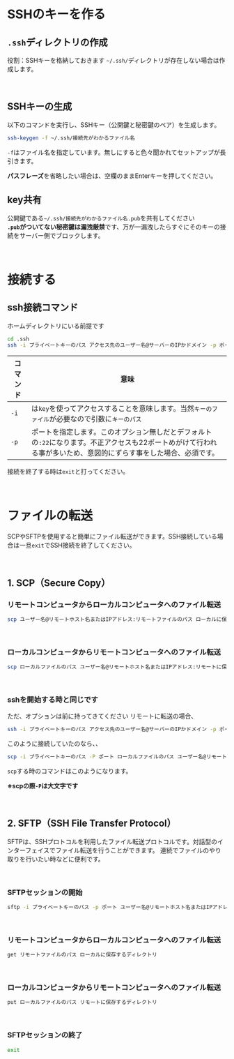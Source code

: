 
# SSHのキーを作る

  ## `.ssh`ディレクトリの作成

  役割：SSHキーを格納しておきます
  `~/.ssh/`ディレクトリが存在しない場合は作成します。

<br>

  ## SSHキーの生成

  以下のコマンドを実行し、SSHキー（公開鍵と秘密鍵のペア）を生成します。

  ```bash
  ssh-keygen -f ~/.ssh/接続先がわかるファイル名
  ```

  `-f`はファイル名を指定しています。無しにすると色々聞かれてセットアップが長引きます。

  **パスフレーズ**を省略したい場合は、空欄のままEnterキーを押してください。


  ## key共有

  公開鍵である`~/.ssh/接続先がわかるファイル名.pub`を共有してください<br>
  **`.pub`がついてない秘密鍵は漏洩厳禁**です、万が一漏洩したらすぐにそのキーの接続をサーバー側でブロックします。


<br>


# 接続する

  ## ssh接続コマンド

  ホームディレクトリにいる前提です
  ```bash
  cd .ssh
  ssh -i プライベートキーのパス アクセス先のユーザー名@サーバーのIPかドメイン -p ポート
  ```

  |コマンド|意味|
  |-|-|
  |`-i`|は`key`を使ってアクセスすることを意味します。当然`キーのファイル`が必要なので引数に`キーのパス`|
  |`-p`|ポートを指定します。このオプション無しだとデフォルトの`:22`になります。不正アクセスも22ポートめがけて行われる事が多いため、意図的にずらす事をした場合、必須です。|

 接続を終了する時は`exit`と打ってください。


<br>


# ファイルの転送

SCPやSFTPを使用すると簡単にファイル転送ができます。SSH接続している場合は一旦`exit`でSSH接続を終了してください。


<br>

  ## 1. SCP（Secure Copy）

  ### リモートコンピュータからローカルコンピュータへのファイル転送

  ```bash
  scp ユーザー名@リモートホスト名またはIPアドレス:リモートファイルのパス ローカルに保存するディレクトリ
  ```


<br>


  ### ローカルコンピュータからリモートコンピュータへのファイル転送

  ```bash
  scp ローカルファイルのパス ユーザー名@リモートホスト名またはIPアドレス:リモートに保存するディレクトリ
  ```


<br>

  ### sshを開始する時と同じです

  ただ、オプションは前に持ってきてください
  リモートに転送の場合、

  ```bash
  ssh -i プライベートキーのパス アクセス先のユーザー名@サーバーのIPかドメイン -p ポート
  ```

  このように接続していたのなら、、

  ```bash
  scp -i プライベートキーのパス -P ポート ローカルファイルのパス ユーザー名@リモートホスト名またはIPアドレス:リモートに保存するディレクトリ
  ```

  `scp`する時のコマンドはこのようになります。

**※scpの際`-P`は大文字です**


<br>


  ## 2. SFTP（SSH File Transfer Protocol）

  SFTPは、SSHプロトコルを利用したファイル転送プロトコルです。対話型のインターフェイスでファイル転送を行うことができます。
  連続でファイルのやり取りを行いたい時などに便利です。


<br>

  ### SFTPセッションの開始

  ```bash
  sftp -i プライベートキーのパス -p ポート ユーザー名@リモートホスト名またはIPアドレス
  ```


<br>

  ### リモートコンピュータからローカルコンピュータへのファイル転送

  ```bash
  get リモートファイルのパス ローカルに保存するディレクトリ
  ```


<br>

  ### ローカルコンピュータからリモートコンピュータへのファイル転送

  ```bash
  put ローカルファイルのパス リモートに保存するディレクトリ
  ```


<br>

  ### SFTPセッションの終了

  ```bash
  exit
  ```

<br>

